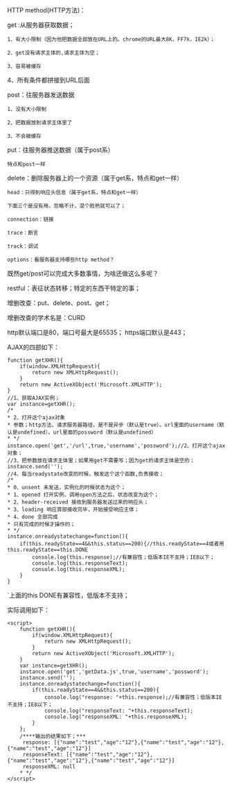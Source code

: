 HTTP method(HTTP方法)：

get :从服务器获取数据；

    1、有大小限制（因为他把数据全部放在URL上的。chrome的URL最大8K，FF7k，IE2k）；
    
    2、get没有请求主体的,请求主体为空；
    
    3、容易被缓存

4、所有条件都拼接到URL后面

post：往服务器发送数据

    1、没有大小限制
    
    2、把数据放到请求主体里了
    
    3、不会被缓存

put：往服务器推送数据（属于post系）

    特点和post一样

delete：删除服务器上的一个资源（属于get系，特点和get一样）
    
    head：只得到响应头信息（属于get系，特点和get一样）
    
    下面三个是没有用，忽略不计，混个脸熟就可以了；
    
    connection：链接
    
    trace：断言
    
    track：调试
    
    options：看服务器支持哪些http method？

 

既然get/post可以完成大多数事情，为啥还做这么多呢？

restful：表征状态转移；特定的东西干特定的事；

增删改查：put、delete、post、get；

增删改查的学术名是：CURD

http默认端口是80，端口号最大是65535；
https端口默认是443；


AJAX的四部如下：

 
``` 
function getXHR(){
    if(window.XMLHttpRequest){
        return new XMLHttpRequest();
    }
    return new ActiveXObject('Microsoft.XMLHTTP');
}
//1、获取AJAX实例；
var instance=getXHR();
/*
* 2、打开这个ajax对象
* 参数；http方法、请求服务器路径，是不是异步（默认是true）。url里面的username（默认是undefined）。url里面的possword（默认是undefined）
* */
instance.open('get','/url',true,'username','possword');//2、打开这个ajax对象；
//3、把参数放在请求主体里；如果用get不需要写；因为get的请求主体是空的；
instance.send('');
//4、每当readystate改变的时候，触发这个这个函数,负责接收；
/*
* 0、unsent 未发送，实例化的时候状态为这个；
* 1、opened 打开实例，调用open方法之后，状态改变为这个；
* 2、header-received 接收到服务器发送过来的响应头；
* 3、loading 响应首部接收完毕，开始接受响应主体；
* 4、done 全部完成
* 只有完成的时候才操作的；
* */
instance.onreadystatechange=function(){
    if(this.readyState==4&&this.status==200){//this.readyState==4或者用this.readyState==this.DONE
        console.log(this.response);//有兼容性；低版本IE不支持；IE8以下；
        console.log(this.responseText);
        console.log(this.responseXML);
    }
}
```
`上面的this DONE有兼容性，低版本不支持；

实际调用如下：
```
<script>
    function getXHR(){
        if(window.XMLHttpRequest){
            return new XMLHttpRequest();
        }
        return new ActiveXObject('Microsoft.XMLHTTP');
    }
    var instance=getXHR();
    instance.open('get','getData.js',true,'username','possword');
    instance.send('');
    instance.onreadystatechange=function(){
        if(this.readyState==4&&this.status==200){
            console.log("response: "+this.response);//有兼容性；低版本IE不支持；IE8以下；
            console.log("responseText: "+this.responseText);
            console.log("responseXML: "+this.responseXML);
        }
    };
    /****输出的结果如下；***
     response: [{"name":"test","age":"12"},{"name":"test","age":"12"},{"name":"test","age":"12"}]
     responseText: [{"name":"test","age":"12"},{"name":"test","age":"12"},{"name":"test","age":"12"}]
     responseXML: null
    * */
</script>
```
